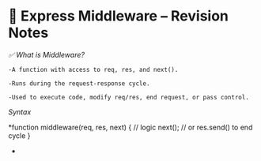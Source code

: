 # 🔁 Express Middleware – Revision Notes

_✅ What is Middleware?_

    -A function with access to req, res, and next().

    -Runs during the request-response cycle.

    -Used to execute code, modify req/res, end request, or pass control.

_Syntax_

\*function middleware(req, res, next) {
// logic
next(); // or res.send() to end cycle
}

-
